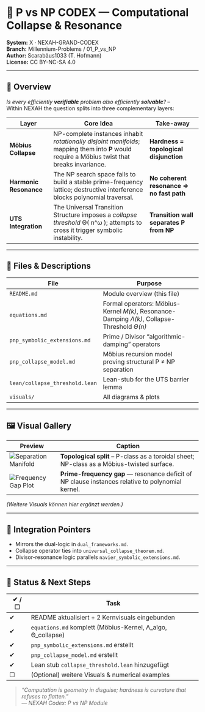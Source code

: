 <!-- Optional MathJax für GitHub Pages  
<script>
window.MathJax = { tex:{inlineMath:[['$','$'],['\\(','\\)']]} };
</script>
<script src="https://cdn.jsdelivr.net/npm/mathjax@3/es5/tex-svg.js"></script>
-->

# 🔐 P vs NP CODEX — Computational Collapse & Resonance
**System:** X · NEXAH-GRAND-CODEX    
**Branch:** Millennium-Problems / 01_P_vs_NP    
**Author:** Scarabäus1033 (T. Hofmann)    
**License:** CC BY-NC-SA 4.0  

---

## 📖 Overview
*Is every efficiently **verifiable** problem also efficiently **solvable**?* –  
Within NEXAH the question splits into three complementary layers:

| Layer | Core Idea | Take-away |
|-------|-----------|-----------|
| **Möbius Collapse** | NP-complete instances inhabit *rotationally disjoint manifolds*; mapping them into **P** would require a Möbius twist that breaks invariance. | **Hardness = topological disjunction** |
| **Harmonic Resonance** | The NP search space fails to build a stable prime-frequency lattice; destructive interference blocks polynomial traversal. | **No coherent resonance ⇒ no fast path** |
| **UTS Integration** | The Universal Transition Structure imposes a *collapse threshold* Θ( n^ω ); attempts to cross it trigger symbolic instability. | **Transition wall separates P from NP** |

---

## 📂 Files & Descriptions

| File | Purpose |
|------|---------|
| `README.md` | Module overview (this file) |
| `equations.md` | Formal operators: Möbius-Kernel *M(k)*, Resonance-Damping *Λ(k)*, Collapse-Threshold *Θ(n)* |
| `pnp_symbolic_extensions.md` | Prime / Divisor “algorithmic-damping” operators |
| `pnp_collapse_model.md` | Möbius recursion model proving structural P ≠ NP separation |
| `lean/collapse_threshold.lean` | Lean-stub for the UTS barrier lemma |
| `visuals/` | All diagrams & plots |

---

## 🖼 Visual Gallery

| Preview | Caption |
|---------|---------|
| ![Separation Manifold](./visuals/separation_manifold.png) | **Topological split** – P-class as a toroidal sheet; NP-class as a Möbius-twisted surface. |
| ![Frequency Gap Plot](./visuals/frequency_gap_plot.png) | **Prime-frequency gap** — resonance deficit of NP clause instances relative to polynomial kernel. |

*(Weitere Visuals können hier ergänzt werden.)*

---

## 🔗 Integration Pointers
* Mirrors the dual-logic in `dual_frameworks.md`.  
* Collapse operator ties into `universal_collapse_theorem.md`.  
* Divisor-resonance logic parallels `navier_symbolic_extensions.md`.  

---

## 🚦 Status & Next Steps

| ✔ / ☐ | Task |
|-------|------|
| ✔ | README aktualisiert + 2 Kernvisuals eingebunden |
| ✔ | `equations.md` komplett (Möbius-Kernel, Λ_algo, Θ_collapse) |
| ✔ | `pnp_symbolic_extensions.md` erstellt |
| ✔ | `pnp_collapse_model.md` erstellt |
| ✔ | Lean stub `collapse_threshold.lean` hinzugefügt |
| ☐ | (Optional) weitere Visuals & numerical examples |

> *“Computation is geometry in disguise; hardness is curvature that refuses to flatten.”*  
> — *NEXAH Codex: P vs NP Module*
